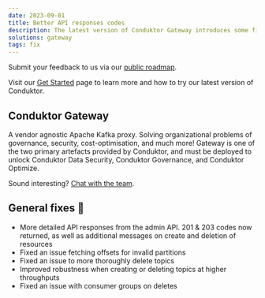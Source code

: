 ```yaml
---
date: 2023-09-01
title: Better API responses codes
description: The latest version of Conduktor Gateway introduces some fixes & improvements.
solutions: gateway
tags: fix
---
```


Submit your feedback to us via our [public roadmap](https://product.conduktor.help/).

Visit our [Get Started](https://docs.conduktor.io/gateway/) page to learn more and how to try our latest version of Conduktor.

## Conduktor Gateway

A vendor agnostic Apache Kafka proxy. Solving organizational problems of governance, security, cost-optimisation, and much more! Gateway is one of the two primary artefacts provided by Conduktor, and must be deployed to unlock Conduktor Data Security, Conduktor Governance, and Conduktor Optimize.

Sound interesting? [Chat with the team](https://www.conduktor.io/contact/sales/).

## General fixes 🔨

- More detailed API responses from the admin API. 201 & 203 codes now returned, as well as additional messages on create and deletion of resources
- Fixed an issue fetching offsets for invalid partitions
- Fixed an issue to more thoroughly delete topics
- Improved robustness when creating or deleting topics at higher throughputs
- Fixed an issue with consumer groups on deletes
